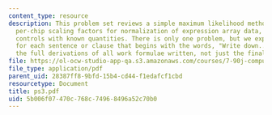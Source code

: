 ```yaml
---
content_type: resource
description: This problem set reviews a simple maximum likelihood method to estimate
  per-chip scaling factors for normalization of expression array data, using spiked-in
  controls with known quantities. There is only one problem, but we expect an answer
  for each sentence or clause that begins with the words, "Write down..." Please include
  the full derivations of all work formulae written, not just the final answer.
file: https://ol-ocw-studio-app-qa.s3.amazonaws.com/courses/7-90j-computational-functional-genomics-spring-2005/5b006f07470c768c74968496a52c70b0_ps3.pdf
file_type: application/pdf
parent_uid: 28387ff8-9bfd-15b4-cd44-f1edafcf1cbd
resourcetype: Document
title: ps3.pdf
uid: 5b006f07-470c-768c-7496-8496a52c70b0
---
```

